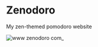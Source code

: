 # Zenodoro

My zen-themed pomodoro website

![www zenodoro com_](https://user-images.githubusercontent.com/19520329/203209988-dd4f9cbe-f822-46b8-a632-d2f28cb9f43c.png)
